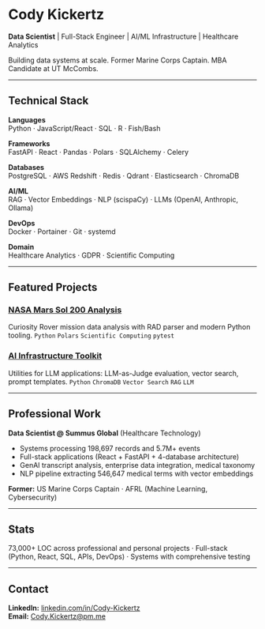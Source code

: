 # Cody Kickertz

**Data Scientist** | Full-Stack Engineer | AI/ML Infrastructure | Healthcare Analytics

Building data systems at scale. Former Marine Corps Captain. MBA Candidate at UT McCombs.

---

## Technical Stack

**Languages**  
Python · JavaScript/React · SQL · R · Fish/Bash

**Frameworks**  
FastAPI · React · Pandas · Polars · SQLAlchemy · Celery

**Databases**  
PostgreSQL · AWS Redshift · Redis · Qdrant · Elasticsearch · ChromaDB

**AI/ML**  
RAG · Vector Embeddings · NLP (scispaCy) · LLMs (OpenAI, Anthropic, Ollama)

**DevOps**  
Docker · Portainer · Git · systemd

**Domain**  
Healthcare Analytics · GDPR · Scientific Computing

---

## Featured Projects

### [NASA Mars Sol 200 Analysis](https://github.com/Cody-k/nasa_mars_sol_200_analysis)
Curiosity Rover mission data analysis with RAD parser and modern Python tooling.
`Python` `Polars` `Scientific Computing` `pytest`

### [AI Infrastructure Toolkit](https://github.com/Cody-k/ai_infrastructure_toolkit)
Utilities for LLM applications: LLM-as-Judge evaluation, vector search, prompt templates.
`Python` `ChromaDB` `Vector Search` `RAG` `LLM`

---

## Professional Work

**Data Scientist @ Summus Global** (Healthcare Technology)
- Systems processing 198,697 records and 5.7M+ events
- Full-stack applications (React + FastAPI + 4-database architecture)
- GenAI transcript analysis, enterprise data integration, medical taxonomy
- NLP pipeline extracting 546,647 medical terms with vector embeddings

**Former:** US Marine Corps Captain · AFRL (Machine Learning, Cybersecurity)

---

## Stats

73,000+ LOC across professional and personal projects · Full-stack (Python, React, SQL, APIs, DevOps) · Systems with comprehensive testing

---

## Contact

**LinkedIn:** [linkedin.com/in/Cody-Kickertz](https://linkedin.com/in/Cody-Kickertz/)  
**Email:** Cody.Kickertz@pm.me
